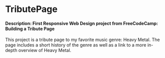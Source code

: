# TributePage
#### Description: First Responsive Web Design project from FreeCodeCamp: Building a Tribute Page
This project is a tribute page to my favorite music genre: Heavy Metal. The page includes a short history of the genre as well as a link to a more in-depth overview of Heavy Metal.
